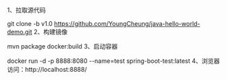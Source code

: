 1、拉取源代码

git clone -b v1.0  https://github.com/YoungCheung/java-hello-world-demo.git
2、构建镜像

mvn package docker:build
3、启动容器

docker run -d -p 8888:8080 --name=test spring-boot-test:latest
4、浏览器访问：http://localhost:8888/
